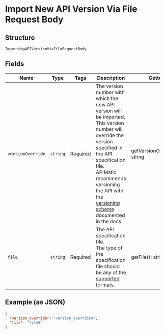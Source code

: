 
# Import New API Version Via File Request Body

## Structure

`ImportNewAPIVersionViaFileRequestBody`

## Fields

| Name | Type | Tags | Description | Getter | Setter |
|  --- | --- | --- | --- | --- | --- |
| `versionOverride` | `string` | Required | The version number with which the new API version will be imported. This version number will override the version specified in the API specification file.<br>APIMatic recommends versioning the API with the [versioning scheme](https://docs.apimatic.io/define-apis/basic-settings/#version) documented in the docs. | getVersionOverride(): string | setVersionOverride(string versionOverride): void |
| `file` | `string` | Required | The API specification file.<br>The type of the specification file should be any of the [supported formats](https://docs.apimatic.io/api-transformer/overview-transformer#supported-input-formats). | getFile(): string | setFile(string file): void |

## Example (as JSON)

```json
{
  "version_override": "version_override4",
  "file": "file8"
}
```

